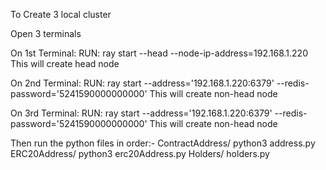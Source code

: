 To Create 3 local cluster

Open 3 terminals

On 1st Terminal:
RUN: ray start --head --node-ip-address=192.168.1.220
This will create head node

On 2nd Terminal:
RUN: ray start --address='192.168.1.220:6379' --redis-password='5241590000000000'
This will create non-head node

On 3rd Terminal:
RUN: ray start --address='192.168.1.220:6379' --redis-password='5241590000000000'
This will create non-head node

Then run the python files in order:-
ContractAddress/ python3 address.py
ERC20Address/ python3 erc20Address.py
Holders/ holders.py